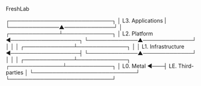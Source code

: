 FreshLab

┌───────────────────────────┐
│   L3. Applications        |
└─────────────▲─────────────┘
              │
┌─────────────┴─────────────┐
│     L2. Platform          ◄──────────────────┐
└─────────────▲─────────────┘                  │
              │                                │
┌─────────────┴─────────────┐                  │
│   L1. Infrastructure      ◄──────────────────┤
└─────────────▲─────────────┘                  │
              │                                │
┌─────────────┴─────────────┐   ┌──────────────┴────────────┐
│       L0. Metal           ◄───┤     LE. Third-parties     │
└───────────────────────────┘   └───────────────────────────┘
